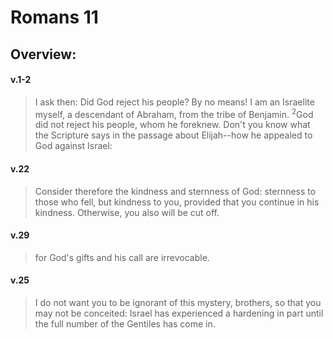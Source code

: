 # Romans 11

## Overview:


#### v.1-2
>I ask then: Did God reject his people? By no means! I am an Israelite myself, a descendant of Abraham, from the tribe of Benjamin. <sup>2</sup>God did not reject his people, whom he foreknew. Don't you know what the Scripture says in the passage about Elijah--how he appealed to God against Israel:

#### v.22
>Consider therefore the kindness and sternness of God: sternness to those who fell, but kindness to you, provided that you continue in his kindness. Otherwise, you also will be cut off.

#### v.29
>for God's gifts and his call are irrevocable.

#### v.25
>I do not want you to be ignorant of this mystery, brothers, so that you may not be conceited: Israel has experienced a hardening in part until the full number of the Gentiles has come in.

